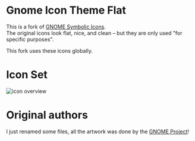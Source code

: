 # Gnome Icon Theme Flat

This is a fork of [GNOME Symbolic Icons](https://github.com/GNOME/gnome-icon-theme-symbolic).  
The original icons look flat, nice, and clean – but they are only used "for specific purposes".

This fork uses these icons globally.

# Icon Set
![icon overview](https://i.imgur.com/oxh9Hb6.png)

# Original authors

I just renamed some files, all the artwork was done by the [GNOME Project](https://gnome.org)!